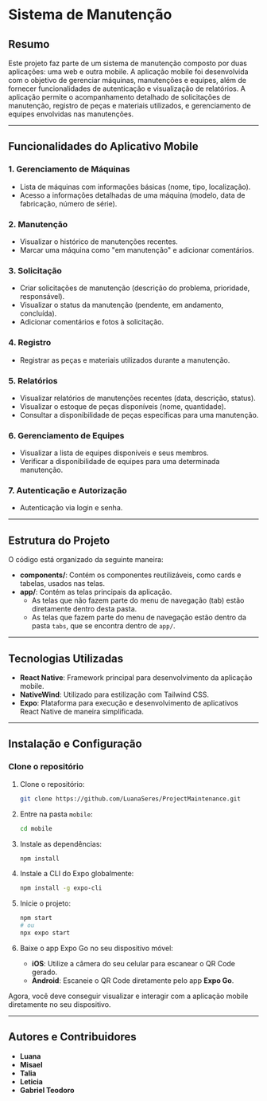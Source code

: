 # **Sistema de Manutenção**

## **Resumo**

Este projeto faz parte de um sistema de manutenção composto por duas aplicações: uma web e outra mobile. A aplicação mobile foi desenvolvida com o objetivo de gerenciar máquinas, manutenções e equipes, além de fornecer funcionalidades de autenticação e visualização de relatórios. A aplicação permite o acompanhamento detalhado de solicitações de manutenção, registro de peças e materiais utilizados, e gerenciamento de equipes envolvidas nas manutenções.

---

## **Funcionalidades do Aplicativo Mobile**

### **1. Gerenciamento de Máquinas**
- Lista de máquinas com informações básicas (nome, tipo, localização).
- Acesso a informações detalhadas de uma máquina (modelo, data de fabricação, número de série).

### **2. Manutenção**
- Visualizar o histórico de manutenções recentes.
- Marcar uma máquina como "em manutenção" e adicionar comentários.

### **3. Solicitação**
- Criar solicitações de manutenção (descrição do problema, prioridade, responsável).
- Visualizar o status da manutenção (pendente, em andamento, concluída).
- Adicionar comentários e fotos à solicitação.

### **4. Registro**
- Registrar as peças e materiais utilizados durante a manutenção.

### **5. Relatórios**
- Visualizar relatórios de manutenções recentes (data, descrição, status).
- Visualizar o estoque de peças disponíveis (nome, quantidade).
- Consultar a disponibilidade de peças específicas para uma manutenção.

### **6. Gerenciamento de Equipes**
- Visualizar a lista de equipes disponíveis e seus membros.
- Verificar a disponibilidade de equipes para uma determinada manutenção.

### **7. Autenticação e Autorização**
- Autenticação via login e senha.

---

## **Estrutura do Projeto**

O código está organizado da seguinte maneira:

- **components/**: Contém os componentes reutilizáveis, como cards e tabelas, usados nas telas.
- **app/**: Contém as telas principais da aplicação. 
  - As telas que não fazem parte do menu de navegação (tab) estão diretamente dentro desta pasta.
  - As telas que fazem parte do menu de navegação estão dentro da pasta `tabs`, que se encontra dentro de `app/`.

---

## **Tecnologias Utilizadas**

- **React Native**: Framework principal para desenvolvimento da aplicação mobile.
- **NativeWind**: Utilizado para estilização com Tailwind CSS.
- **Expo**: Plataforma para execução e desenvolvimento de aplicativos React Native de maneira simplificada.

---

## **Instalação e Configuração**

### **Clone o repositório**

1. Clone o repositório:
   ```bash
   git clone https://github.com/LuanaSeres/ProjectMaintenance.git
   ```

2. Entre na pasta `mobile`:
   ```bash
   cd mobile
   ```

3. Instale as dependências:
   ```bash
   npm install
   ```

4. Instale a CLI do Expo globalmente:
   ```bash
   npm install -g expo-cli
   ```

5. Inicie o projeto:
   ```bash
   npm start
   # ou
   npx expo start
   ```

6. Baixe o app Expo Go no seu dispositivo móvel:
   - **iOS**: Utilize a câmera do seu celular para escanear o QR Code gerado.
   - **Android**: Escaneie o QR Code diretamente pelo app **Expo Go**.

Agora, você deve conseguir visualizar e interagir com a aplicação mobile diretamente no seu dispositivo.

---

## **Autores e Contribuidores**

- **Luana**
- **Misael**
- **Talia**
- **Leticia**
- **Gabriel Teodoro**

